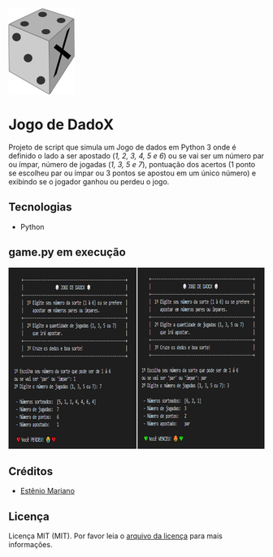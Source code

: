 <img src="jogo_de_dadox.png" alt="" width="130" height="170"> 

# Jogo de DadoX

Projeto de script que simula um Jogo de dados em Python 3 onde é definido o lado a ser apostado (_1, 2, 3, 4, 5 e 6_) ou se vai ser um número par ou ímpar, número de jogadas (_1, 3, 5 e 7_), pontuação dos acertos (1 ponto se escolheu par ou ímpar ou 3 pontos se apostou em um único número) e exibindo se o jogador ganhou ou perdeu o jogo.

## Tecnologias

- Python

## game.py em execução

<img src="imagem_jogo_de_dadox.png" alt="" width="827" height="357"> 

## Créditos

- [Estênio Mariano](https://github.com/emso-exe)

## Licença

Licença MIT (MIT). Por favor leia o [arquivo da licença](LICENSE.md) para mais informações.